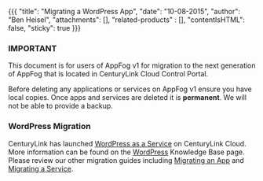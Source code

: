 {{{
  "title": "Migrating a WordPress App",
  "date": "10-08-2015",
  "author": "Ben Heisel",
  "attachments": [],
  "related-products" : [],
  "contentIsHTML": false,
  "sticky": true
}}}

### IMPORTANT

This document is for users of AppFog v1 for migration to the next generation of AppFog that is located in CenturyLink Cloud Control Portal.

Before deleting any applications or services on AppFog v1 ensure you have local copies. Once apps and services are deleted it is **permanent**. We will not be able to provide a backup.

### WordPress Migration
CenturyLink has launched [WordPress as a Service](https://www.ctl.io/wordpress/) on CenturyLink Cloud. More information can be found on the [WordPress](../wordpress/#1.md) Knowledge Base page. Please review our other migration guides including [Migrating an App](how-to-migrate-an-application.md) and [Migrating a Service](export-services-and-third-party-alternatives.md).
